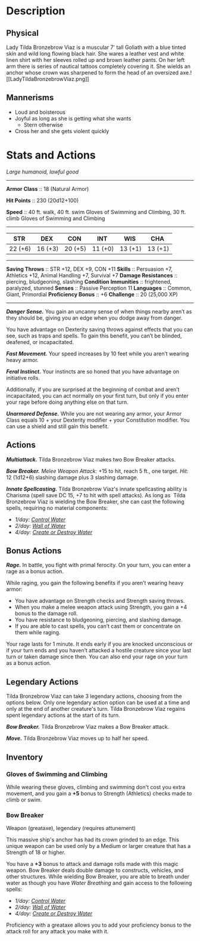 # Description
## Physical
Lady Tilda Bronzebrow Viaz is a muscular 7' tall Goliath with a blue tinted skin and wild long flowing black hair. She wares a leather vest and white linen shirt with her sleeves rolled up and brown leather pants. On her left arm there is series of nautical tattoos completely covering it. She wields an anchor whose crown was sharpened to form the head of an oversized axe.![[LadyTildaBronzebrowViaz.png]]


## Mannerisms
* Loud and boisterous
* Joyful as long as she is getting what she wants
	* Stern otherwise
* Cross her and she gets violent quickly

# Stats and Actions

*Large humanoid, lawful good*
___
**Armor Class** :: 18 (Natural Armor)

**Hit Points** :: 230 (20d12+100)

**Speed** :: 40 ft. walk, 40 ft. swim Gloves of Swimming and Climbing, 30 ft. climb Gloves of Swimming and Climbing
___
|  STR  |  DEX  |  CON  |  INT  |  WIS  |  CHA  |
|:-----:|:-----:|:-----:|:-----:|:-----:|:-----:|
|22 (+6)|16 (+3)|20 (+5)|11 (+0)|13 (+1)|13 (+1)|
___
**Saving Throws** :: STR +12, DEX +9, CON +11
**Skills** :: Persuasion +7, Athletics +12, Animal Handling +7, Survival +7
**Damage Resistances** :: piercing, bludgeoning, slashing
**Condition Immunities** :: frightened, paralyzed, stunned
**Senses** :: Passive Perception 11
**Languages** :: Common, Giant, Primordial
**Proficiency Bonus** :: +6
**Challenge** :: 20 (25,000 XP)
___

***Danger Sense.*** You gain an uncanny sense of when things nearby aren’t as they should be, giving you an edge when you dodge away from danger.
 
 You have advantage on Dexterity saving throws against effects that you can see, such as traps and spells. To gain this benefit, you can’t be blinded, deafened, or incapacitated.

***Fast Movement.*** Your speed increases by 10 feet while you aren’t wearing heavy armor.

***Feral Instinct.*** Your instincts are so honed that you have advantage on initiative rolls.

Additionally, if you are surprised at the beginning of combat and aren’t incapacitated, you can act normally on your first turn, but only if you enter your rage before doing anything else on that turn.

***Unarmored Defense.*** While you are not wearing any armor, your Armor Class equals 10 + your Dexterity modifier + your Constitution modifier. You can use a shield and still gain this benefit.
## Actions

***Multiattack.*** Tilda Bronzebrow Viaz makes two Bow Breaker attacks.

***Bow Breaker.*** *Melee Weapon Attack:* +15 to hit, reach 5 ft., one target. *Hit:* 12 (1d12+6) slashing damage plus 3 slashing damage.

***Innate Spellcasting.*** Tilda Bronzebrow Viaz's innate spellcasting ability is Charisma (spell save DC 15, +7 to hit with spell attacks). As long as  Tilda Bronzebrow Viaz is wielding the Bow Breaker, she can cast the following spells, requiring no material components:

- _1/day:_ _[Control Water](https://www.dndbeyond.com/spells/control-water)_
- _2/day:_ _[Wall of Water](https://www.dndbeyond.com/spells/wall-of-water)_
- _4/day:_ _[Create or Destroy Water](https://www.dndbeyond.com/spells/create-or-destroy-water)_

## Bonus Actions

***Rage.*** In battle, you fight with primal ferocity. On your turn, you can enter a rage as a bonus action.

While raging, you gain the following benefits if you aren’t wearing heavy armor:

- You have advantage on Strength checks and Strength saving throws.
- When you make a melee weapon attack using Strength, you gain a +4 bonus to the damage roll.
- You have resistance to bludgeoning, piercing, and slashing damage.
- If you are able to cast spells, you can’t cast them or concentrate on them while raging.

Your rage lasts for 1 minute. It ends early if you are knocked unconscious or if your turn ends and you haven’t attacked a hostile creature since your last turn or taken damage since then. You can also end your rage on your turn as a bonus action.

  

## Legendary Actions

Tilda Bronzebrow Viaz can take 3 legendary actions, choosing from the options below. Only one legendary action option can be used at a time and only at the end of another creature's turn. Tilda Bronzebrow Viaz regains spent legendary actions at the start of its turn.

***Bow Breaker.*** Tilda Bronzebrow Viaz makes a Bow Breaker attack.

***Move.*** Tilda Bronzebrow Viaz moves up to half her speed.

## Inventory

### Gloves of Swimming and Climbing
While wearing these gloves, climbing and swimming don't cost you extra movement, and you gain a **+5** bonus to Strength (Athletics) checks made to climb or swim.

### Bow Breaker
Weapon (greataxe), legendary (requires attunement)

This massive ship's anchor has had its crown grinded to an edge. This unique weapon can be used only by a Medium or larger creature that has a Strength of 18 or higher.

You have a **+3** bonus to attack and damage rolls made with this magic weapon. Bow Breaker deals double damage to constructs, vehicles, and other structures. While wielding Bow Breaker, you are able to breath under water as though you have *Water Breathing* and gain access to the following spells:

- _1/day:_ _[Control Water](https://www.dndbeyond.com/spells/control-water)_
- _2/day:_ _[Wall of Water](https://www.dndbeyond.com/spells/wall-of-water)_
- _4/day:_ _[Create or Destroy Water](https://www.dndbeyond.com/spells/create-or-destroy-water)_

Proficiency with a greataxe allows you to add your proficiency bonus to the attack roll for any attack you make with it.